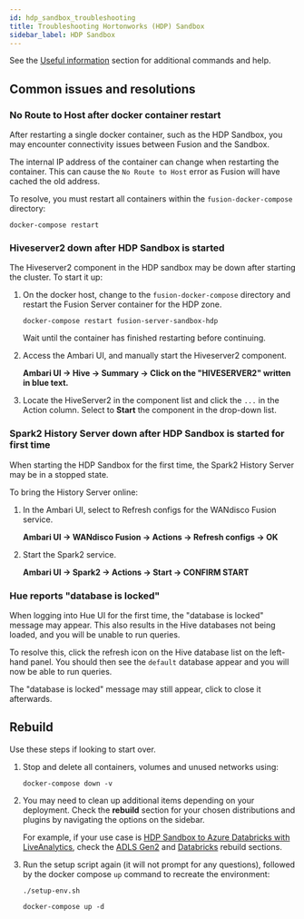 ```yaml
---
id: hdp_sandbox_troubleshooting
title: Troubleshooting Hortonworks (HDP) Sandbox
sidebar_label: HDP Sandbox
---
```


See the [Useful information](./useful_info.md) section for additional commands and help.

## Common issues and resolutions

### No Route to Host after docker container restart

After restarting a single docker container, such as the HDP Sandbox, you may encounter connectivity issues between Fusion and the Sandbox.

The internal IP address of the container can change when restarting the container. This can cause the `No Route to Host` error as Fusion will have cached the old address.

To resolve, you must restart all containers within the `fusion-docker-compose` directory:

`docker-compose restart`

### Hiveserver2 down after HDP Sandbox is started

The Hiveserver2 component in the HDP sandbox may be down after starting the cluster. To start it up:

1. On the docker host, change to the `fusion-docker-compose` directory and restart the Fusion Server container for the HDP zone.

   `docker-compose restart fusion-server-sandbox-hdp`

   Wait until the container has finished restarting before continuing.

2. Access the Ambari UI, and manually start the Hiveserver2 component.

   **Ambari UI -> Hive -> Summary -> Click on the "HIVESERVER2" written in blue text.**

3. Locate the HiveServer2 in the component list and click the `...` in the Action column. Select to **Start** the component in the drop-down list.

### Spark2 History Server down after HDP Sandbox is started for first time

When starting the HDP Sandbox for the first time, the Spark2 History Server may be in a stopped state.

To bring the History Server online:

1. In the Ambari UI, select to Refresh configs for the WANdisco Fusion service.

   **Ambari UI -> WANdisco Fusion -> Actions -> Refresh configs -> OK**

2. Start the Spark2 service.

   **Ambari UI -> Spark2 -> Actions -> Start -> CONFIRM START**

### Hue reports "database is locked"

When logging into Hue UI for the first time, the "database is locked" message may appear. This also results in the Hive databases not being loaded, and you will be unable to run queries.

To resolve this, click the refresh icon on the Hive database list on the left-hand panel. You should then see the `default` database appear and you will now be able to run queries.

The "database is locked" message may still appear, click to close it afterwards.

## Rebuild

Use these steps if looking to start over.

1. Stop and delete all containers, volumes and unused networks using:

   `docker-compose down -v`

1. You may need to clean up additional items depending on your deployment. Check the **rebuild** section for your chosen distributions and plugins by navigating the options on the sidebar.

   For example, if your use case is [HDP Sandbox to Azure Databricks with LiveAnalytics](../installation/hdp_sandbox_lhv_client-adlsg2_lan.md), check the [ADLS Gen2](./adlsg2_troubleshooting.md#rebuild) and [Databricks](./databricks_troubleshooting.md) rebuild sections.

1. Run the setup script again (it will not prompt for any questions), followed by the docker compose `up` command to recreate the environment:

   `./setup-env.sh`

   `docker-compose up -d`
